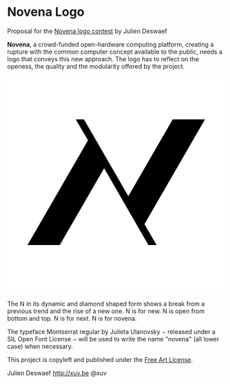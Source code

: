 Novena Logo
===========

Proposal for the [Novena logo contest](http://www.bunniestudios.com/blog/?p=3777) by Julien Deswaef

**Novena**, a crowd-funded open-hardware computing platform, creating a rupture with the common computer concept available to the public, needs a logo that conveys this new approach. The logo has to reflect on the openess, the quality and the modularity offered by the project.

![novena logo](https://raw.githubusercontent.com/xuv/novena-logo/master/N-logo.png)

The N in its dynamic and diamond shaped form shows a break from a previous trend and the rise of a new one.
N is for new. N is open from bottom and top. N is for next. N is for novena.

The typeface Montserrat regular by Julieta Ulanovsky − released under a SIL Open Font License − will be used to write the name "novena" (all lower case) when necessary.

This project is copyleft and published under the [Free Art License](http://artlibre.org/lal/en).

Julien Deswaef
http://xuv.be
@xuv
